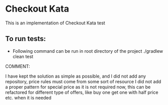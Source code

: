 # Checkout Kata

This is an implementation of Checkout Kata test

## To run tests:
- Following command can be run in root directory of the project
./gradlew clean test

COMMENT:

I have kept the solution as simple as possible, and I did not add any repository, price rules must come from some sort of resource
I did not add a proper pattern for special price as it is not required now, this can be refactored for different type of offers, like buy one get one with half price etc. when it is needed
